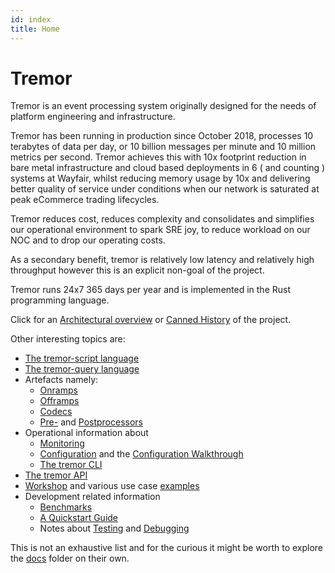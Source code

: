 ```yaml
---
id: index
title: Home
---
```


# Tremor

Tremor is an event processing system originally designed for the needs of platform engineering and infrastructure.

Tremor has been running in production since October 2018, processes 10 terabytes of data per day, or 10 billion messages per minute and 10 million metrics per second. Tremor achieves this with 10x footprint reduction in bare metal infrastructure and cloud based deployments in 6 ( and counting ) systems at Wayfair, whilst reducing memory usage by 10x and delivering better quality of service under conditions when our network is saturated at peak eCommerce trading lifecycles.

Tremor reduces cost, reduces complexity and consolidates and simplifies our operational environment to
spark SRE joy, to reduce workload on our NOC and to drop our operating costs.

As a secondary benefit, tremor is relatively low latency and relatively high throughput however this is
an explicit non-goal of the project.

Tremor runs 24x7 365 days per year and is implemented in the Rust programming language.

Click for an [Architectural overview](./overview.md) or [Canned History](./history.md) of the project.

Other interesting topics are:

* [The tremor-script language](tremor-script/index.md)
* [The tremor-query language](tremor-query/index.md)
* Artefacts namely:
    * [Onramps](Artefacts/onramps.md)
    * [Offramps](Artefacts/offramps.md)
    * [Codecs](Artefacts/codecs.md)
    * [Pre-](Artefacts/preprocessors.md) and [Postprocessors](Artefacts/postprocessors.md)
* Operational information about
    * [Monitoring](Operations/monitoring.md)
    * [Configuration](Operations/configuration.md) and the [Configuration Walkthrough](Operations/configuration-walkthrough.md)
    * [The tremor CLI](Operations/cli.md)
* [The tremor API](api.md)
* [Workshop](https://github.com/tremor-rs/tremor-www-docs/tree/main/docs/workshop/) and various use case [examples](https://github.com/tremor-rs/tremor-www-docs/tree/main/docs/workshop/examples)
* Development related information
    * [Benchmarks](development/benchmarking.md)
    * [A Quickstart Guide](development/quick-start.md)
    * Notes about [Testing](development/testing.md) and [Debugging](development/debugging.md)

This is not an exhaustive list and for the curious it might be worth to explore the [docs](https://github.com/tremor-rs/tremor-www-docs/tree/main/docs) folder on their own.
